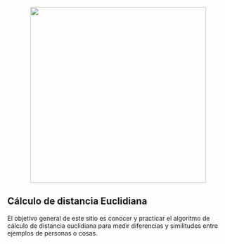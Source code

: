 <p align="center"><img src="https://upload.wikimedia.org/wikipedia/commons/thumb/6/67/Distance_Formula.svg/1280px-Distance_Formula.svg.png" width="400"></p>

## Cálculo de distancia Euclidiana
El objetivo general de este sitio es conocer y practicar el algoritmo de cálculo de distancia euclidiana para medir diferencias y similitudes entre ejemplos de personas o cosas.